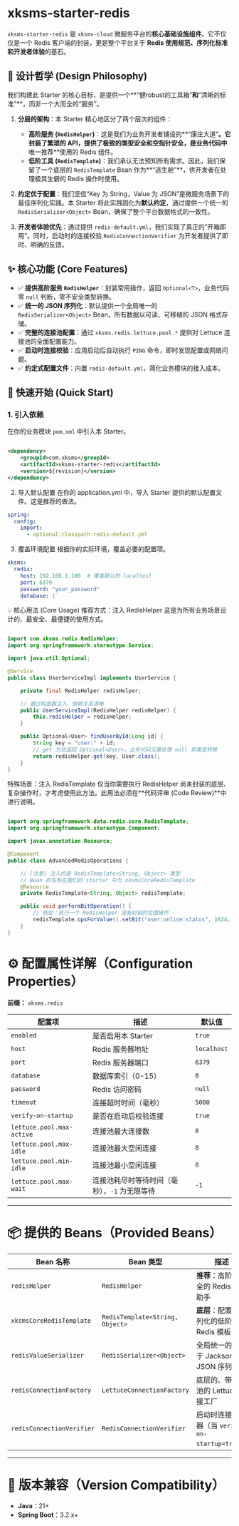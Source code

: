 # xksms-starter-redis

`xksms-starter-redis` 是 `xksms-cloud` 微服务平台的**核心基础设施组件**。它不仅仅是一个 Redis 客户端的封装，更是整个平台关于 **Redis 使用规范、序列化标准和开发者体验**的基石。

## 🧠 设计哲学 (Design Philosophy)

我们构建此 Starter 的核心目标，是提供一个**“健robust的工具箱”**和**“清晰的标准”**，而非一个大而全的“服务”。

1. **分层的架构**：本 Starter 精心地区分了两个层次的组件：
    * **高阶服务 (`RedisHelper`)**：这是我们为业务开发者铺设的**“康庄大道”**。它封装了繁琐的 API，提供了极致的类型安全和空指针安全，是业务代码中**唯一推荐**使用的 Redis 组件。
    * **低阶工具 (`RedisTemplate`)**：我们承认无法预知所有需求。因此，我们保留了一个底层的 `RedisTemplate` Bean 作为**“逃生舱”**，供开发者在处理极其生僻的 Redis 操作时使用。

2. **约定优于配置**：我们坚信“Key 为 String，Value 为 JSON”是微服务场景下的最佳序列化实践。本 Starter 将此实践固化为**默认约定**，通过提供一个统一的 `RedisSerializer<Object>` Bean，确保了整个平台数据格式的一致性。

3. **开发者体验优先**：通过提供 `redis-default.yml`，我们实现了真正的“开箱即用”。同时，启动时的连接校验 `RedisConnectionVerifier` 为开发者提供了即时、明确的反馈。

## ✨ 核心功能 (Core Features)

* ✅ **提供高阶服务 `RedisHelper`**：封装常用操作，返回 `Optional<T>`，业务代码零 `null` 判断，零不安全类型转换。
* ✅ **统一的 JSON 序列化**：默认提供一个全局唯一的 `RedisSerializer<Object>` Bean，所有数据以可读、可移植的 JSON 格式存储。
* ✅ **完整的连接池配置**：通过 `xksms.redis.lettuce.pool.*` 提供对 Lettuce 连接池的全面配置能力。
* ✅ **启动时连接校验**：应用启动后自动执行 `PING` 命令，即时发现配置或网络问题。
* ✅ **约定式配置文件**：内置 `redis-default.yml`，简化业务模块的接入成本。

## 🚀 快速开始 (Quick Start)

### 1. 引入依赖

在你的业务模块 `pom.xml` 中引入本 Starter。

```xml

<dependency>
    <groupId>com.xksms</groupId>
    <artifactId>xksms-starter-redis</artifactId>
    <version>${revision}</version>
</dependency>
```

2. 导入默认配置
   在你的 application.yml 中，导入 Starter 提供的默认配置文件。这是推荐的做法。

```YAML
spring:
  config:
    import:
      - optional:classpath:redis-default.yml
```

3. 覆盖环境配置
   根据你的实际环境，覆盖必要的配置项。

```YAML
xksms:
  redis:
    host: 192.168.1.100  # 覆盖默认的 localhost
    port: 6379
    password: "your_password"
    database: 1
```

💡 核心用法 (Core Usage)
推荐方式：注入 RedisHelper
这是为所有业务场景设计的、最安全、最便捷的使用方式。

```Java

import com.xksms.redis.RedisHelper;
import org.springframework.stereotype.Service;

import java.util.Optional;

@Service
public class UserServiceImpl implements UserService {

	private final RedisHelper redisHelper;

	// 通过构造器注入，依赖关系清晰
	public UserServiceImpl(RedisHelper redisHelper) {
		this.redisHelper = redisHelper;
	}

	public Optional<User> findUserById(Long id) {
		String key = "user:" + id;
		// get 方法返回 Optional<User>，业务代码无需处理 null 和类型转换
		return redisHelper.get(key, User.class);
	}
}
```

特殊场景：注入 RedisTemplate
仅当你需要执行 RedisHelper 尚未封装的底层、复杂操作时，才考虑使用此方法。此用法必须在**代码评审 (Code Review)**中进行说明。

```Java

import org.springframework.data.redis.core.RedisTemplate;
import org.springframework.stereotype.Component;

import javax.annotation.Resource;

@Component
public class AdvancedRedisOperations {

	// [注意] 注入的是 RedisTemplate<String, Object> 类型
	// Bean 的名称在我们的 starter 中为 xksmsCoreRedisTemplate
	@Resource
	private RedisTemplate<String, Object> redisTemplate;

	public void performBitOperation() {
		// 例如：执行一个 RedisHelper 没有封装的位图操作
		redisTemplate.opsForValue().setBit("user:online:status", 1024, true);
	}
}
```

# ⚙️ 配置属性详解（Configuration Properties）

**前缀：** `xksms.redis`

| 配置项                       | 描述                        | 默认值         |
|---------------------------|---------------------------|-------------|
| `enabled`                 | 是否启用本 Starter             | `true`      |
| `host`                    | Redis 服务器地址               | `localhost` |
| `port`                    | Redis 服务器端口               | `6379`      |
| `database`                | 数据库索引（0-15）               | `0`         |
| `password`                | Redis 访问密码                | `null`      |
| `timeout`                 | 连接超时时间（毫秒）                | `5000`      |
| `verify-on-startup`       | 是否在启动后校验连接                | `true`      |
| `lettuce.pool.max-active` | 连接池最大连接数                  | `8`         |
| `lettuce.pool.max-idle`   | 连接池最大空闲连接                 | `8`         |
| `lettuce.pool.min-idle`   | 连接池最小空闲连接                 | `0`         |
| `lettuce.pool.max-wait`   | 连接池耗尽时等待时间（毫秒），`-1` 为无限等待 | `-1`        |

---

# 📦 提供的 Beans（Provided Beans）

| Bean 名称                   | Bean 类型                         | 描述                                   |
|---------------------------|---------------------------------|--------------------------------------|
| `redisHelper`             | `RedisHelper`                   | **推荐**：高阶、安全的 Redis 服务助手             |
| `xksmsCoreRedisTemplate`  | `RedisTemplate<String, Object>` | **底层**：配置好序列化的低阶 Redis 模板            |
| `redisValueSerializer`    | `RedisSerializer<Object>`       | 全局统一的、基于 Jackson 的 JSON 序列化器         |
| `redisConnectionFactory`  | `LettuceConnectionFactory`      | 底层的、带连接池的 Lettuce 连接工厂               |
| `redisConnectionVerifier` | `RedisConnectionVerifier`       | 启动时连接校验器（当 `verify-on-startup=true`） |

---

# 📝 版本兼容（Version Compatibility）

- **Java**：21+
- **Spring Boot**：3.2.x+
